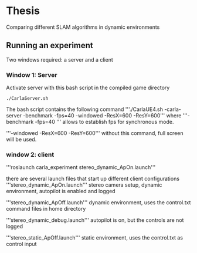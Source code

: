 # Thesis
Comparing different SLAM algorithms in dynamic environments

## Running an experiment 
Two windows required: a server and a client

### Window 1: Server
Activate server with this bash script in the compiled game directory

```
./CarlaServer.sh
```

The bash script contains the following command
'''./CarlaUE4.sh -carla-server -benchmark -fps=40 -windowed -ResX=600 -ResY=600'''
where 
'''-benchmark -fps=40 '''
allows to establish fps for synchronous mode. 

'''-windowed -ResX=600 -ResY=600'''
without this command, full screen will be used. 

### window 2: client 
'''roslaunch carla_experiment stereo_dynamic_ApOn.launch'''

there are several launch files that start up different client configurations
'''stereo_dynamic_ApOn.launch'''
stereo camera setup, dynamic environment, autopilot is enabled and logged

'''stereo_dynamic_ApOff.launch'''
dynamic environment, uses the control.txt command files in home directory

'''stereo_dynamic_debug.launch'''
autopilot is on, but the controls are not logged 

'''stereo_static_ApOff.launch''' 
static environment, uses the control.txt as control input

